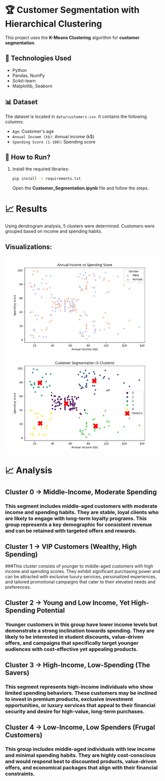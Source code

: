 # 🏆 Customer Segmentation with Hierarchical Clustering

This project uses the **K-Means Clustering** algorithm for **customer segmentation**.

## 🚀 Technologies Used
- Python
- Pandas, NumPy
- Scikit-learn
- Matplotlib, Seaborn

## 📊 Dataset
The dataset is located in `data/customers.csv`. It contains the following columns:
- `Age`: Customer's age
- `Annual Income (k$)`: Annual income (k$)
- `Spending Score (1-100)`: Spending score

## 📌 How to Run?
1. Install the required libraries:
   ```bash
   pip install -r requirements.txt
   ```
   Open the **Customer_Segmentation.ipynb** file and follow the steps.





# 📈 Results
Using dendrogram analysis, 5 clusters were determined.
Customers were grouped based on income and spending habits.

## Visualizations:

![Annual Income vs Spending Score](images/annual_income_vs_spending_score.png)
![Customer Segmentation](images/customer_segmentation.png)

# 📈 Analysis

## Cluster 0 → Middle-Income, Moderate Spending
### This segment includes middle-aged customers with moderate income and spending habits. They are stable, loyal clients who are likely to engage with long-term loyalty programs. This group represents a key demographic for consistent revenue and can be retained with targeted offers and rewards.

## Cluster 1 → VIP Customers (Wealthy, High Spending)
###This cluster consists of younger to middle-aged customers with high income and spending scores. They exhibit significant purchasing power and can be attracted with exclusive luxury services, personalized experiences, and tailored promotional campaigns that cater to their elevated needs and preferences.

## Cluster 2 → Young and Low Income, Yet High-Spending Potential
### Younger customers in this group have lower income levels but demonstrate a strong inclination towards spending. They are likely to be interested in student discounts, value-driven offers, and campaigns that specifically target younger audiences with cost-effective yet appealing products.

## Cluster 3 → High-Income, Low-Spending (The Savers)
### This segment represents high-income individuals who show limited spending behaviors. These customers may be inclined to invest in premium products, exclusive investment opportunities, or luxury services that appeal to their financial security and desire for high-value, long-term purchases.

## Cluster 4 → Low-Income, Low Spenders (Frugal Customers)
### This group includes middle-aged individuals with low income and minimal spending habits. They are highly cost-conscious and would respond best to discounted products, value-driven offers, and economical packages that align with their financial constraints.
